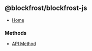 ## @blockfrost/blockfrost-js

- [Home](../wiki/Home)

### Methods

- [API Method](../wiki/Class-BlockFrostAPI)
